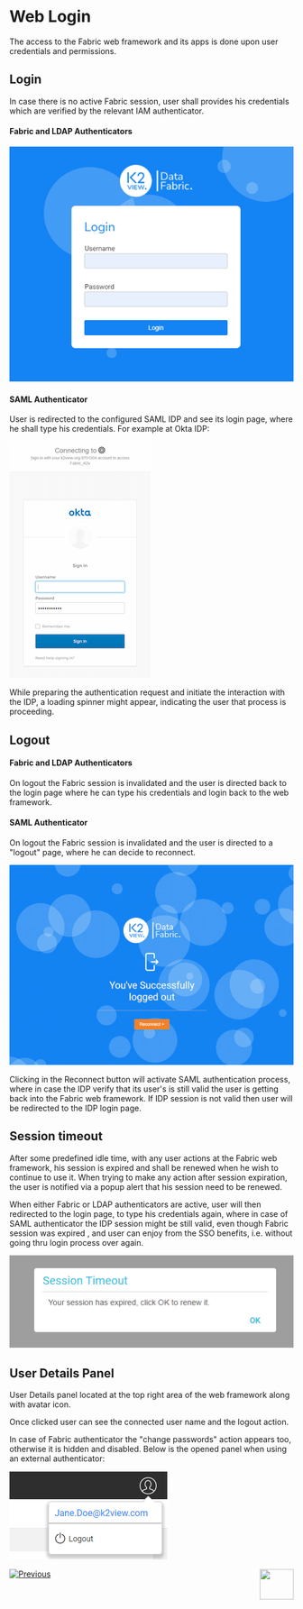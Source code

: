 # Web Login

The access to the Fabric web framework and its apps is done upon user credentials and permissions. 



## Login

In case there is no active Fabric session, user shall provides his credentials which are verified by the relevant IAM authenticator.

#### Fabric and LDAP Authenticators

<img src="/articles/26_fabric_security/images/12_login_fabric.png">

#### SAML Authenticator

User is redirected to the configured SAML IDP and see its login page, where he shall type his credentials. For example at Okta IDP:

<img src="/articles/26_fabric_security/images/12_okta_sso_login.jpg">

While preparing the authentication request and initiate the interaction with the IDP, a loading spinner might appear, indicating the user that process is proceeding.

## Logout

#### Fabric and LDAP Authenticators

On logout the Fabric session is invalidated and the user is directed back to the login page where he can type his credentials and login back to the web framework.

#### SAML Authenticator

On logout the Fabric session is invalidated and the user is directed to a "logout" page, where he can decide to reconnect.

<img src="/articles/26_fabric_security/images/12_sso_reconnect.jpg">

Clicking in the Reconnect button will activate SAML authentication process, where in case the IDP verify that its user's is still valid the user is getting back into the Fabric web framework. If IDP session is not valid then user will be redirected to the IDP login page.

## Session timeout

After some predefined idle time, with any user actions at the Fabric web framework, his session is expired and shall be renewed when he wish to continue to use it. When trying to make any action after session expiration, the user is notified via a popup alert that his session need to be renewed.

When either Fabric or LDAP authenticators are active, user will then redirected to the login page, to type his credentials again, where in case of SAML authenticator the IDP session might be still valid, even though Fabric session was expired , and user can enjoy from the SSO benefits, i.e. without going thru login process over again.

<img src="/articles/26_fabric_security/images/12_timeout_alert.png">

 

## User Details Panel

User Details panel located at the top right area of the web framework along with avatar icon.

Once clicked user can see the connected user name and the logout action.

In case of Fabric authenticator the "change passwords" action appears too, otherwise it is hidden and disabled. Below is the opened panel when using an external authenticator:

<img src="/articles/26_fabric_security/images/12_details_panel_ext.png">











[![Previous](/articles/images/Previous.png)](/articles/26_fabric_security/06_data_masking.md)[<img align="right" width="60" height="54" src="/articles/images/Next.png">](/articles/26_fabric_security/05_fabric_webservices_security.md)